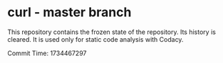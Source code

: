 # curl - master branch

This repository contains the frozen state of the repository.
Its history is cleared. It is used only for static code
analysis with Codacy.

Commit Time: 1734467297